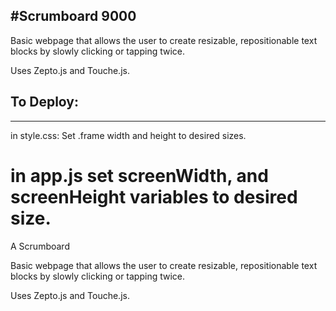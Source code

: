 #Scrumboard 9000
---------------

Basic webpage that allows the user to create resizable, repositionable text blocks by slowly clicking or tapping twice.

Uses Zepto.js and Touche.js.



## To Deploy:
---------------

in style.css:
Set .frame width and height to desired sizes.

in app.js
set screenWidth, and screenHeight variables to desired size.
=======
A Scrumboard

Basic webpage that allows the user to create resizable, repositionable text blocks by slowly clicking or tapping twice.

Uses Zepto.js and Touche.js.

